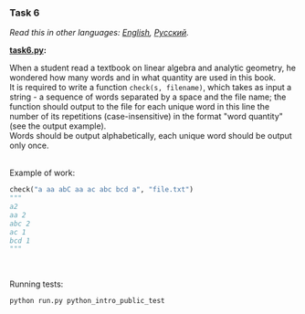 ### Task 6

*Read this in other languages: [English](README.md), [Русский](README.ru.md).*

<b> [task6.py](./task6.py):</b><br>

When a student read a textbook on linear algebra and analytic geometry, he wondered how many words and in
what quantity are used in this book.<br>
It is required to write a function `check(s, filename)`, which takes as input a string - a sequence of words
separated by a space and the file name; the function should output to the file for each unique word in this
line the number of its repetitions (case-insensitive) in the format "word quantity" (see the output example).<br>
Words should be output alphabetically, each unique word should be output only once.<br><br>

Example of work:
```python
check("a aa abC aa ac abc bcd a", "file.txt")
"""
a2
aa 2
abc 2
ac 1
bcd 1
"""
```
<br>

Running tests:
```bash
python run.py python_intro_public_test
```